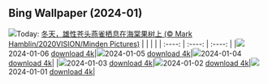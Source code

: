 ## Bing Wallpaper (2024-01)
![](https://global.bing.com/th?id=OHR.CrabappleChaffinch_ZH-CN4458529756_UHD.jpg&w=1000)Today: [冬天，雄性苍头燕雀栖息在海棠果树上 (© Mark Hamblin/2020VISION/Minden Pictures)](https://global.bing.com/th?id=OHR.CrabappleChaffinch_ZH-CN4458529756_UHD.jpg)
|      |      |      |
| :----: | :----: | :----: |
|![](https://global.bing.com/th?id=OHR.CrabappleChaffinch_ZH-CN4458529756_UHD.jpg&pid=hp&w=384&h=216&rs=1&c=4)2024-01-06 [download 4k](https://global.bing.com/th?id=OHR.CrabappleChaffinch_ZH-CN4458529756_UHD.jpg)|![](https://global.bing.com/th?id=OHR.AlpsReflecting_ZH-CN4036320440_UHD.jpg&pid=hp&w=384&h=216&rs=1&c=4)2024-01-05 [download 4k](https://global.bing.com/th?id=OHR.AlpsReflecting_ZH-CN4036320440_UHD.jpg)|![](https://global.bing.com/th?id=OHR.GoldenGateLight_ZH-CN3874822904_UHD.jpg&pid=hp&w=384&h=216&rs=1&c=4)2024-01-04 [download 4k](https://global.bing.com/th?id=OHR.GoldenGateLight_ZH-CN3874822904_UHD.jpg)|
|![](https://global.bing.com/th?id=OHR.MinnewankaLake_ZH-CN3020982568_UHD.jpg&pid=hp&w=384&h=216&rs=1&c=4)2024-01-03 [download 4k](https://global.bing.com/th?id=OHR.MinnewankaLake_ZH-CN3020982568_UHD.jpg)|![](https://global.bing.com/th?id=OHR.MehrangarhJodhpur_ZH-CN2855490711_UHD.jpg&pid=hp&w=384&h=216&rs=1&c=4)2024-01-02 [download 4k](https://global.bing.com/th?id=OHR.MehrangarhJodhpur_ZH-CN2855490711_UHD.jpg)|![](https://global.bing.com/th?id=OHR.SleepingFox_ZH-CN2622967726_UHD.jpg&pid=hp&w=384&h=216&rs=1&c=4)2024-01-01 [download 4k](https://global.bing.com/th?id=OHR.SleepingFox_ZH-CN2622967726_UHD.jpg)|
